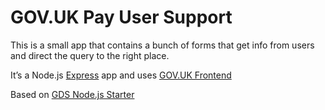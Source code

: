 # GOV.UK Pay User Support

This is a small app that contains a bunch of forms that get info from users and direct the query to the right place.

It’s a Node.js [Express] app and uses [GOV.UK Frontend]

Based on [GDS Node.js Starter]

[Express]: https://expressjs.com/
[GOV.UK Frontend]: https://design-system.service.gov.uk/
[GDS Node.js Starter]: https://github.com/alphagov/gds-nodejs-boilerplate

